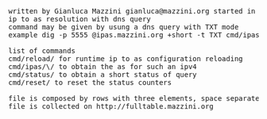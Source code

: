 <pre>
written by Gianluca Mazzini gianluca@mazzini.org started in 2015
ip to as resolution with dns query
command may be given by usung a dns query with TXT mode
example dig -p 5555 @ipas.mazzini.org +short -t TXT cmd/ipas/64.52.4.0/

list of commands
cmd/reload/ for runtime ip to as configuration reloading
cmd/ipas/\<ipv4\>/ to obtain the as for such an ipv4
cmd/status/ to obtain a short status of query
cmd/reset/ to reset the status counters

file is composed by rows with three elements, space separated: IP/CIDR,ASN
file is collected on http://fulltable.mazzini.org
</pre>
